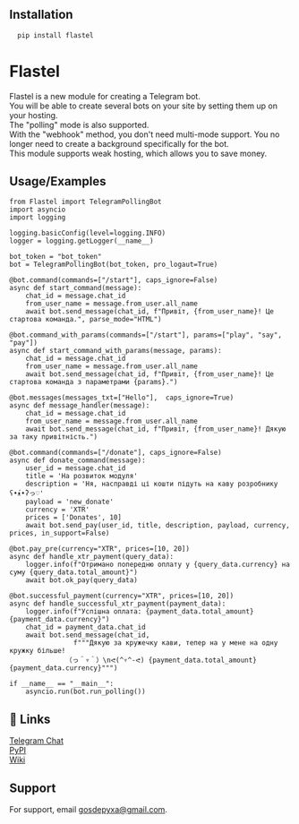 
## Installation

```bash
  pip install flastel
```
    

# Flastel
Flastel is a new module for creating a Telegram bot.    
    You will be able to create several bots on your site by setting them up on your hosting.    
    The "polling" mode is also supported.   
    With the "webhook" method, you don't need multi-mode support.
    You no longer need to create a background specifically for the bot.     
    This module supports weak hosting, which allows you to save money. 




## Usage/Examples

```
from Flastel import TelegramPollingBot
import asyncio
import logging

logging.basicConfig(level=logging.INFO)
logger = logging.getLogger(__name__)

bot_token = "bot_token"
bot = TelegramPollingBot(bot_token, pro_logaut=True)

@bot.command(commands=["/start"], caps_ignore=False)
async def start_command(message):
    chat_id = message.chat_id
    from_user_name = message.from_user.all_name
    await bot.send_message(chat_id, f"Привіт, {from_user_name}! Це стартова команда.", parse_mode="HTML")
    
@bot.command_with_params(commands=["/start"], params=["play", "say", "pay"])
async def start_command_with_params(message, params):
    chat_id = message.chat_id
    from_user_name = message.from_user.all_name
    await bot.send_message(chat_id, f"Привіт, {from_user_name}! Це стартова команда з параметрами {params}.")

@bot.messages(messages_txt=["Hello"],  caps_ignore=True)
async def message_handler(message):
    chat_id = message.chat_id
    from_user_name = message.from_user.all_name
    await bot.send_message(chat_id, f"Привіт, {from_user_name}! Дякую за таку привітність.")

@bot.command(commands=["/donate"], caps_ignore=False)
async def donate_command(message):
    user_id = message.chat_id
    title = 'На розвиток модуля'
    description = 'Ня, насправді ці кошти підуть на каву розробнику ʕ•́ᴥ•̀ʔっ♡'
    payload = 'new_donate'
    currency = 'XTR'
    prices = ['Donates', 10]
    await bot.send_pay(user_id, title, description, payload, currency, prices, in_support=False)

@bot.pay_pre(currency="XTR", prices=[10, 20])
async def handle_xtr_payment(query_data):
    logger.info(f"Отримано попередню оплату у {query_data.currency} на суму {query_data.total_amount}")
    await bot.ok_pay(query_data)

@bot.successful_payment(currency="XTR", prices=[10, 20])
async def handle_successful_xtr_payment(payment_data):
    logger.info(f"Успішна оплата: {payment_data.total_amount} {payment_data.currency}")
    chat_id = payment_data.chat_id
    await bot.send_message(chat_id,
                f"""Дякую за кружечку кави, тепер на у мене на одну кружку більше!
              （っ＾▿＾）\nᕙ(^▿^-ᕙ) {payment_data.total_amount}{payment_data.currency}""")

if __name__ == "__main__":
    asyncio.run(bot.run_polling())
```


## 🔗 Links
[Telegram Chat](https://t.me/Flastele)     
[PyPI](https://pypi.org/project/Flastel/)  
[Wiki](https://github.com/DepyXa/Flastel/wiki)


## Support

For support, email gosdepyxa@gmail.com.

